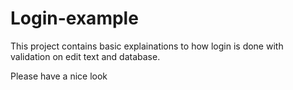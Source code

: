 # Login-example

This project contains basic explainations to how login is done
with validation on edit text and database.

Please have a nice look

